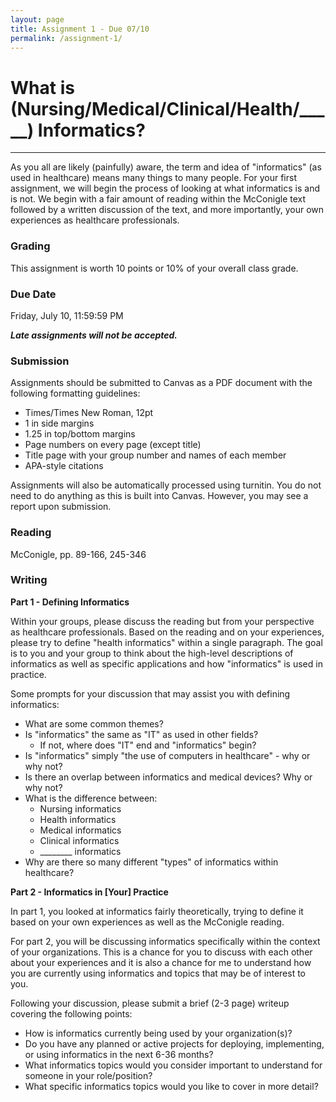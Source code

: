 ```yaml
---
layout: page
title: Assignment 1 - Due 07/10
permalink: /assignment-1/
---
```


# What is (Nursing/Medical/Clinical/Health/_____) Informatics?
<hr/>
As you all are likely (painfully) aware, the term and idea of "informatics" (as
used in healthcare) means many things to many people.  For your first
assignment, we will begin the process of looking at what informatics is and is
not.  We begin with a fair amount of reading within the McConigle text followed
by a written discussion of the text, and more importantly, your own experiences
as healthcare professionals.

### Grading ###

This assignment is worth 10 points or 10% of your overall class grade.

### Due Date ###

Friday, July 10, 11:59:59 PM

***Late assignments will not be accepted.***

### Submission ###

Assignments should be submitted to Canvas as a PDF document with the following
formatting guidelines:

- Times/Times New Roman, 12pt
- 1 in side margins
- 1.25 in top/bottom margins
- Page numbers on every page (except title)
- Title page with your group number and names of each member
- APA-style citations

Assignments will also be automatically processed using turnitin.  You do not
need to do anything as this is built into Canvas.  However, you may see a report
upon submission.

### Reading ###

McConigle, pp. 89-166, 245-346

### Writing ###

**Part 1 - Defining Informatics**

Within your groups, please discuss the reading but from your perspective as
healthcare professionals.  Based on the reading and on your experiences, please
try to define "health informatics" within a single paragraph.  The goal is to
you and your group to think about the high-level descriptions of informatics as
well as specific applications and how "informatics" is used in practice.  

Some prompts for your discussion that may assist you with defining informatics:

- What are some common themes?
- Is "informatics" the same as "IT" as used in other fields?
  - If not, where does "IT" end and "informatics" begin?
- Is "informatics" simply "the use of computers in healthcare" - why or why not?
- Is there an overlap between informatics and medical devices?  Why or why not?
- What is the difference between:
  - Nursing informatics
  - Health informatics
  - Medical informatics
  - Clinical informatics
  - ________ informatics
- Why are there so many different "types" of informatics within healthcare?

**Part 2 - Informatics in [Your] Practice**

In part 1, you looked at informatics fairly theoretically, trying to define it
based on your own experiences as well as the McConigle reading.  

For part 2, you will be discussing informatics specifically within the context
of your organizations.  This is a chance for you to discuss with each other
about your experiences and it is also a chance for me to understand how you are
currently using informatics and topics that may be of interest to you.

Following your discussion, please submit a brief (2-3 page) writeup covering the
following points:

- How is informatics currently being used by your organization(s)?
- Do you have any planned or active projects for deploying, implementing, or
  using informatics in the next 6-36 months?
- What informatics topics would you consider important to understand for someone
  in your role/position? 
- What specific informatics topics would you like to cover in more detail?
